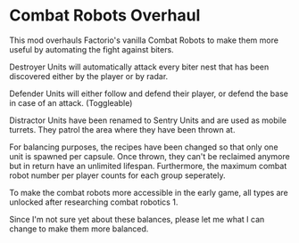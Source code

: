 # Combat Robots Overhaul
This mod overhauls Factorio's vanilla Combat Robots to make them more useful by automating the fight against biters.

Destroyer Units will automatically attack every biter nest that has been discovered either by the player or by radar.

Defender Units will either follow and defend their player, or defend the base in case of an attack. (Toggleable)

Distractor Units have been renamed to Sentry Units and are used as mobile turrets. They patrol the area where they have been thrown at.

For balancing purposes, the recipes have been changed so that only one unit is spawned per capsule. Once thrown, they can't be reclaimed anymore but in return have an unlimited lifespan. Furthermore, the maximum combat robot number per player counts for each group seperately.

To make the combat robots more accessible in the early game, all types are unlocked after researching combat robotics 1.

Since I'm not sure yet about these balances, please let me what I can change to make them more balanced.
